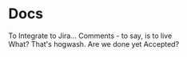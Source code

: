 # Docs
To Integrate to Jira...
Comments - to say, is to live
<br>
What? That's hogwash.
Are we done yet
Accepted?
